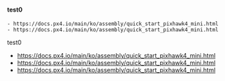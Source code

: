#### test0

```
- https://docs.px4.io/main/ko/assembly/quick_start_pixhawk4_mini.html
- https://docs.px4.io/main/ko/assembly/quick_start_pixhawk4_mini.html
```

test0

- https://docs.px4.io/main/ko/assembly/quick_start_pixhawk4_mini.html
- https://docs.px4.io/main/ko/assembly/quick_start_pixhawk4_mini.html
- https://docs.px4.io/main/ko/assembly/quick_start_pixhawk4_mini.html
